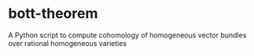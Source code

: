 # bott-theorem
A Python script to compute cohomology of homogeneous vector bundles over rational homogeneous varieties

